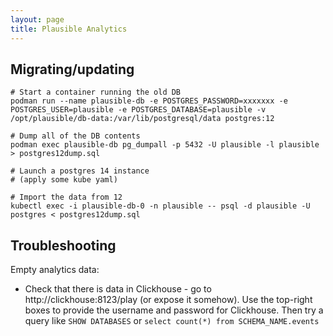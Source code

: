 ```yaml
---
layout: page
title: Plausible Analytics
---
```


## Migrating/updating

```
# Start a container running the old DB
podman run --name plausible-db -e POSTGRES_PASSWORD=xxxxxxx -e POSTGRES_USER=plausible -e POSTGRES_DATABASE=plausible -v /opt/plausible/db-data:/var/lib/postgresql/data postgres:12

# Dump all of the DB contents
podman exec plausible-db pg_dumpall -p 5432 -U plausible -l plausible > postgres12dump.sql

# Launch a postgres 14 instance
# (apply some kube yaml)

# Import the data from 12
kubectl exec -i plausible-db-0 -n plausible -- psql -d plausible -U postgres < postgres12dump.sql
```

## Troubleshooting

Empty analytics data:

- Check that there is data in Clickhouse - go to http://clickhouse:8123/play (or expose it somehow). Use the top-right boxes to provide the username and password for Clickhouse. Then try a query like `SHOW DATABASES` or `select count(*) from SCHEMA_NAME.events`

